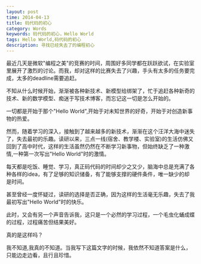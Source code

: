 ```yaml
---
layout: post
time: 2014-04-13
title: 码代码的初心
category: Words
keywords: 码代码的初心，Hello World
tags: Hello World,码代码的初心
description: 寻找已经失去了的编程初心
---
```


最近几天是微软"编程之美"的竞赛的时间，周围好多同学都在跃跃欲试，在实验室里展开了激烈的讨论。而我，却对这样的比赛失去了兴趣，手头有太多的任务要完成，太多的deadline需要追赶。

不知从什么时候开始，渐渐被各种新技术、新模型给绑架了，忙于追赶各种新奇的技术、新的数学模型、痴迷于写技术博客，而忘记这一切是怎么开始的。

一切都是开始于那个"Hello World",开始于对未知世界的好奇，开始于对创造新事物的热爱。

然而，随着学习的深入，接触到了越来越多的新技术，渐渐在这个汪洋大海中迷失了，失去最初的乐趣。读研以来，三点一线(宿舍、教学楼、实验室)的生活仿佛又回到了高中时代，这样的生活虽然仍然在不断学习新事物，但始终缺乏了一种激情,一种第一次写出"Hello World"时的激情。

每天都是吃饭、睡觉、学习，真正码代码的时间却少之又少，脑海中总是充满了各种各样的idea，有了足够的知识储备，有了能够支撑的硬件条件，唯一缺少的却是时间。

甚至曾经一度怀疑过，读研的选择是否正确，因为这样的生活毫无乐趣，失去了我最初写出"Hello World"时的快乐。

此时，又会有另一个声音告诉我，这只是一个必然的学习过程，一个毛虫化蛹成蝶的过程，过程痛苦但结果美好。

真的是这样吗？

我不知道,我真的不知道。当我写下这篇文字的时候，我依然不知道答案是什么，只能边走边看，且行且珍惜。

